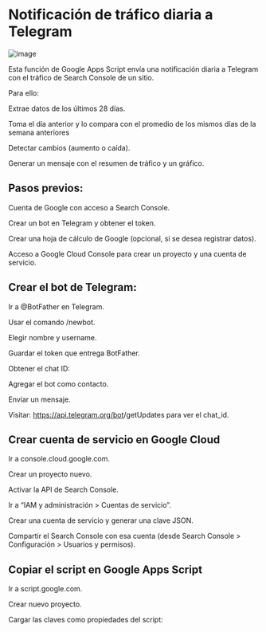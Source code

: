 # Notificación de tráfico diaria a Telegram

![image](https://github.com/user-attachments/assets/e525158f-95d3-4707-a24b-626a64f3f1f7)


Esta función de Google Apps Script envía una notificación diaria a Telegram con el tráfico de Search Console de un sitio.

Para ello:

Extrae datos de los últimos 28 días.

Toma el día anterior y lo compara con el promedio de los mismos días de la semana anteriores

Detectar cambios (aumento o caída).

Generar un mensaje con el resumen de tráfico y un gráfico.

## Pasos previos:

Cuenta de Google con acceso a Search Console.

Crear un bot en Telegram y obtener el token.

Crear una hoja de cálculo de Google (opcional, si se desea registrar datos).

Acceso a Google Cloud Console para crear un proyecto y una cuenta de servicio.

## Crear el bot de Telegram:

Ir a @BotFather en Telegram.

Usar el comando /newbot.

Elegir nombre y username.

Guardar el token que entrega BotFather.

Obtener el chat ID:

Agregar el bot como contacto.

Enviar un mensaje.

Visitar: https://api.telegram.org/bot<token>/getUpdates para ver el chat_id.

## Crear cuenta de servicio en Google Cloud

Ir a console.cloud.google.com.

Crear un proyecto nuevo.

Activar la API de Search Console.

Ir a “IAM y administración > Cuentas de servicio”.

Crear una cuenta de servicio y generar una clave JSON.

Compartir el Search Console con esa cuenta (desde Search Console > Configuración > Usuarios y permisos).

## Copiar el script en Google Apps Script

Ir a script.google.com.

Crear nuevo proyecto.

Cargar las claves como propiedades del script:
